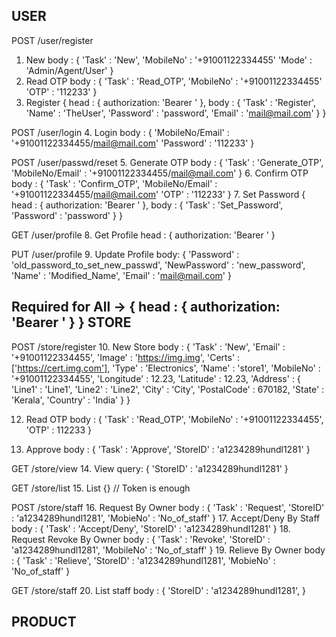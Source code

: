 USER
----

POST /user/register
1. New
body : 
{
    'Task'      : 'New',
    'MobileNo'  : '+91001122334455'
    'Mode'      : 'Admin/Agent/User'
}
2. Read OTP
body :
{
    'Task'      : 'Read_OTP',
    'MobileNo'  : '+91001122334455'
    'OTP'       : '112233'
}
3. Register
{
    head : { authorization: 'Bearer <Token>' },
    body :
    {
        'Task'      : 'Register',
        'Name'      : 'TheUser',
        'Password'  : 'password',
        'Email'     : 'mail@mail.com'
    }
}

POST /user/login
4. Login
body :
{
    'MobileNo/Email' : '+91001122334455/mail@mail.com'
    'Password'       : '112233'
}

POST /user/passwd/reset
5. Generate OTP
body :
{
    'Task'           : 'Generate_OTP',
    'MobileNo/Email' : '+91001122334455/mail@mail.com'
}
6. Confirm OTP
body :
{
    'Task'           : 'Confirm_OTP',
    'MobileNo/Email' : '+91001122334455/mail@mail.com'
    'OTP'            : '112233'
}
7. Set Password
{
    head : { authorization: 'Bearer <Token>' },
    body :
    {
        'Task'      : 'Set_Password',
        'Password'  : 'password'
    }
}

GET /user/profile
8. Get Profile
head : { authorization: 'Bearer <Token>' }

PUT /user/profile
9. Update Profile
body: 
{
    'Password'    : 'old_password_to_set_new_passwd',
    'NewPassword' : 'new_password',
    'Name'        : 'Modified_Name',
    'Email'       : 'mail@mail.com'
}

Required for All -> { head : { authorization: 'Bearer <Token>' } }
STORE
-----
POST /store/register
10. New Store
body : 
{
    'Task'           : 'New',
    'Email'          : '+91001122334455',
    'Image'          : 'https://img.img',
    'Certs'          : ['https://cert.img.com'],
    'Type'           : 'Electronics',
    'Name'           : 'store1',
    'MobileNo'       : '+91001122334455',
    'Longitude'      : 12.23,
    'Latitude'       : 12.23,
    'Address'        :
    {
        'Line1'      : 'Line1',
        'Line2'      : 'Line2',
        'City'       : 'City',
        'PostalCode' : 670182,
        'State'      : 'Kerala',
        'Country'    : 'India'
    }
}

12. Read OTP
body :
{
    'Task'      : 'Read_OTP',
    'MobileNo'  : '+91001122334455',
    'OTP'       : 112233
}

13. Approve
body :
{
    'Task'      : 'Approve',
    'StoreID'   : 'a1234289hundl1281'
}

GET /store/view
14. View
query:
{
    'StoreID'   : 'a1234289hundl1281'
}

GET /store/list
15. List
{} // Token is enough

POST /store/staff
16. Request By Owner
body :
{
    'Task'      : 'Request',
    'StoreID'   : 'a1234289hundl1281',
    'MobieNo'   : 'No_of_staff'
}
17. Accept/Deny By Staff
body :
{
    'Task'      : 'Accept/Deny',
    'StoreID'   : 'a1234289hundl1281'
}
18. Request Revoke By Owner
body :
{
    'Task'     : 'Revoke',
    'StoreID'  : 'a1234289hundl1281',
    'MobileNo' : 'No_of_staff'
}
19. Relieve By Owner
body :
{
    'Task'      : 'Relieve',
    'StoreID'   : 'a1234289hundl1281',
    'MobieNo'   : 'No_of_staff'
}

GET /store/staff
20. List staff
body :
{
    'StoreID'   : 'a1234289hundl1281',
}

PRODUCT
-------
